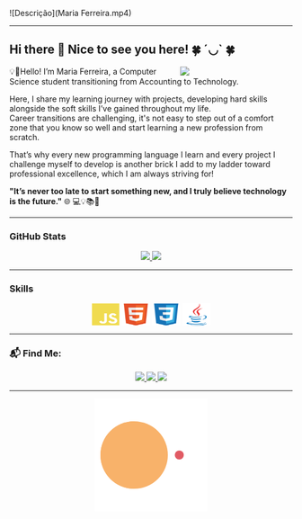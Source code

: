 
![Descrição](Maria Ferreira.mp4)

---

## Hi there 👋 Nice to see you here! 🍀 ´◡` 🍀

<div align="left">
  <img src="gift-foto-Maria.gif" width="200" align="right">
  
  💡🚀Hello! I’m Maria Ferreira, a Computer Science student transitioning from Accounting to Technology.

  Here, I share my learning journey with projects, developing hard skills alongside the soft skills I’ve gained throughout my life.  
  Career transitions are challenging, it's not easy to step out of a comfort zone that you know so well and start learning a new profession from scratch.  

  That’s why every new programming language I learn and every project I challenge myself to develop is another brick I add to my ladder toward professional excellence, which I am always striving for!  

  **"It’s never too late to start something new, and I truly believe technology is the future."** 🌐 💻💡📚💬
</div>

---

### GitHub Stats

<div align="center">
  <a href="https://github.com/Themarys24">
    <img height="180em" src="https://github-readme-stats.vercel.app/api?username=Themarys24&show_icons=true&theme=dracula&include_all_commits=true&count_private=true"/>
    <img height="180em" src="https://github-readme-stats.vercel.app/api/top-langs/?username=Themarys24&layout=compact&langs_count=10&theme=dracula"/>
  </a>
</div>

---

### Skills

<div align="center">
  <img align="center" alt="JavaScript" height="40" width="50" src="https://raw.githubusercontent.com/devicons/devicon/master/icons/javascript/javascript-plain.svg">
  <img align="center" alt="HTML" height="40" width="50" src="https://raw.githubusercontent.com/devicons/devicon/master/icons/html5/html5-original.svg">
  <img align="center" alt="CSS" height="40" width="50" src="https://raw.githubusercontent.com/devicons/devicon/master/icons/css3/css3-original.svg">
  <img align="center" alt="Java" height="40" width="50" src="https://raw.githubusercontent.com/devicons/devicon/master/icons/java/java-original.svg">
</div>

---

### 📬 Find Me:

<div align="center">
  <a href="mailto:maria.ferreira312017@gmail.com" target="_blank">
    <img src="https://img.shields.io/badge/-Gmail-%23333?style=for-the-badge&logo=gmail&logoColor=white">
  </a>
  <a href="https://www.linkedin.com/in/seu-usuario-linkedin" target="_blank">
    <img src="https://img.shields.io/badge/-LinkedIn-%230077B5?style=for-the-badge&logo=linkedin&logoColor=white">
  </a>  
  <a href="https://my-portfolio-project-navy.vercel.app/" target="_blank">
    <img src="https://img.shields.io/badge/-Portfolio-%2312100E?style=for-the-badge&logo=vercel&logoColor=white">
  </a>
</div>

---
<div align="center">
  <img src="Bean Eater@1x-1.0s-200px-200px.gif">
</div>



